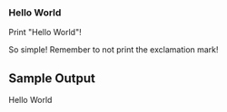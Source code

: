 ### Hello World

Print "Hello World"!

So simple! Remember to not print the exclamation mark!

Sample Output
-------------

Hello World